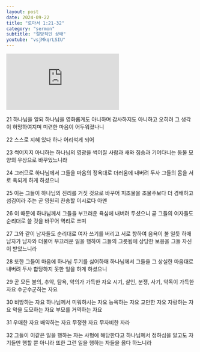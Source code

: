 ```yaml
---
layout: post
date: 2024-09-22
title: "로마서 1:21-32"
category: "sermon"
subtitle: "절망적인 상태"
youtube: "vsjMkqrLSIU"
---
```


<div class="youtube margin-large">
    <iframe src="https://www.youtube.com/embed/vsjMkqrLSIU" title="YouTube video player" frameborder="0" allow="accelerometer; autoplay; clipboard-write; encrypted-media; gyroscope; picture-in-picture; web-share" allowfullscreen></iframe>
</div>

21 하나님을 알되 하나님을 영화롭게도 아니하며 감사하지도 아니하고 오히려 그 생각이 허망하여지며 미련한 마음이 어두워졌나니

22 스스로 지혜 있다 하나 어리석게 되어

23 썩어지지 아니하는 하나님의 영광을 썩어질 사람과 새와 짐승과 기어다니는 동물 모양의 우상으로 바꾸었느니라

24 그러므로 하나님께서 그들을 마음의 정욕대로 더러움에 내버려 두사 그들의 몸을 서로 욕되게 하게 하셨으니

25 이는 그들이 하나님의 진리를 거짓 것으로 바꾸어 피조물을 조물주보다 더 경배하고 섬김이라 주는 곧 영원히 찬송할 이시로다 아멘

26 이 때문에 하나님께서 그들을 부끄러운 욕심에 내버려 두셨으니 곧 그들의 여자들도 순리대로 쓸 것을 바꾸어 역리로 쓰며

27 그와 같이 남자들도 순리대로 여자 쓰기를 버리고 서로 향하여 음욕이 불 일듯 하매 남자가 남자와 더불어 부끄러운 일을 행하여 그들의 그릇됨에 상당한 보응을 그들 자신이 받았느니라

28 또한 그들이 마음에 하나님 두기를 싫어하매 하나님께서 그들을 그 상실한 마음대로 내버려 두사 합당하지 못한 일을 하게 하셨으니

29 곧 모든 불의, 추악, 탐욕, 악의가 가득한 자요 시기, 살인, 분쟁, 사기, 악독이 가득한 자요 수군수군하는 자요

30 비방하는 자요 하나님께서 미워하시는 자요 능욕하는 자요 교만한 자요 자랑하는 자요 악을 도모하는 자요 부모를 거역하는 자요

31 우매한 자요 배약하는 자요 무정한 자요 무자비한 자라

32 그들이 이같은 일을 행하는 자는 사형에 해당한다고 하나님께서 정하심을 알고도 자기들만 행할 뿐 아니라 또한 그런 일을 행하는 자들을 옳다 하느니라

